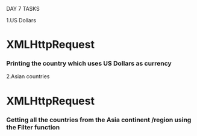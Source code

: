 DAY 7 TASKS

1.US Dollars

<!DOCTYPE html>
<html>
    <head>
        <title>Day 7 task</title>
    </head>
    <body>
        <h1>XMLHttpRequest</h1>
        <h3>Printing the country which uses US Dollars as currency</h3>
            <script>
                const req = new XMLHttpRequest()
                req.open("GET","https://restcountries.com/v3.1/all");
                req.send();
                req.responseType = 'json'
                req.onload =function(){
                   let data = req.response
                   let countries = data.filter((item)=>(item.currencies !== undefined))
                   let country = countries.filter((data)=>{
                    for(let key in data.currencies){
                        if(data.currencies[key].name === "United States dollar"){
                            return data
                        }
                    }
                   })
                   country.forEach(function(country) {
                        console.log(country.name.common);
                    });
                }
            </script>
    </body>
   
</html>


2.Asian countries

<!DOCTYPE html>
<html>
    <head>
        <title>Day 7 task</title>
    </head>
    <body>
        <h1>XMLHttpRequest</h1>
        <h3>Getting all the countries from the Asia continent /region using the Filter function</h3>
            <script>
                const req = new XMLHttpRequest()
                req.open("GET","https://restcountries.com/v3.1/all");
                req.responseType='json'
                req.send();
                req.onload = ()=>{
                    let responseObj = req.response
                    let cont = responseObj.filter(countries=>{
                        return countries.continents== "Asia"
                    })
                    let country = cont.map(countries=>{
                        return countries.name.common
                    })
                    console.log(country)
                }
                
                
            </script>
    </body>

</html>

3.For Each

<!DOCTYPE html>
<html>
    <head>
        <title>Day 7 task</title>
    </head>
    <body>
        <h1>XMLHttpRequest</h1>
        <h3>Printing name, capital, flag using forEach function</h3>
            <script>
                const xhr = new XMLHttpRequest();
                xhr.open('GET', 'https://restcountries.com/v3.1/all');
                xhr.responseType = 'json';
                xhr.onload = function() {
                var responseObj = xhr.response;
                responseObj.forEach(function(element) {
                console.log(element.flag);
                console.log(element.name.common);
                console.log(element.capital);
               });
               };
                xhr.send();

            </script>
    </body>

</html>

4.Population <2lakhs

<!DOCTYPE html>
<html>
    <head>
        <title>Day 7 task</title>
    </head>
    <body>
        <h1>XMLHttpRequest</h1>
        <h3> Getting all the countries with a population of less than 2 lakhs using Filter function</h3>
            <script>
                const req = new XMLHttpRequest()
                req.responseType = 'json'
                req.onload = function (){
                    let responseObj = req.response
                    let countries = responseObj.filter(function(countries){
                        return countries.population < 200000
                    })
                        countries.forEach(function(country) {
                            console.log(country.name.common)
                        });
                    }
                
                req.open("GET","https://restcountries.com/v3.1/all");
                req.send();

            </script>
    </body>

</html>

5.Total population

<!DOCTYPE html>
<html>
    <head>
        <title>Day 7 task</title>
    </head>
    <body>
        <h1>XMLHttpRequest</h1>
        <h3>Printing the total population of countries using reduce function</h3>
            <script>
                const req = new XMLHttpRequest()
                req.open("GET","https://restcountries.com/v3.1/all");
                req.send();
                req.responseType= 'json'
                req.onload = function(){
                    let responseObj= req.response
                   let population = responseObj.map(function(item){
                    return item.population
                   })
                   let totalPop = population.reduce(function(a,b){
                    return a+b
                   },0)
                   console.log(totalPop)
                }
            </script>
    </body>

</html>

